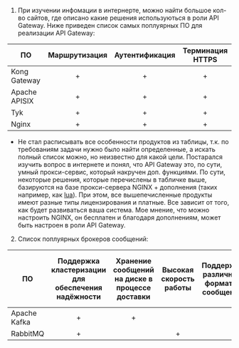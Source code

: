 1. При изучении инфомации в интернерте, можно найти большое кол-во сайтов, где описано какие решения используються в роли API Gateway. Ниже приведен список самых поплуярных ПО для реализации API Gateway:

| ПО | Маршрутизация | Аутентификация | Терминация HTTPS |
|---|:---:|:---:|:---:|
| Kong Gateway | + | + | + |
| Apache APISIX | + | + | + |
| Tyk | + | + | + |
| Nginx | + | + | + |

 * Не стал расписывать все особенности продуктов из таблицы, т.к. по требованиям задачи нужно было найти определенные, а искать полный список можно, но неизвестно для какой цели. Постарался изучить вопрос в интернете и понял, что API Gateway это, по сути, умный прокси-сервис, который накручен доп. функциями. По сути, некоторые решения, которые перечислены в табличке выше, базируются на базе прокси-сервера NGINX + дополнения (таких например, как [lua](https://github.com/openresty/lua-nginx-module#videos)). При этом, все вышепечисленные продукты имеют разные типы лицензирования и платные. Все зависит от того, как будет развиваться ваша система. Мое мнение, что можно настроить NGINX, он бесплатен и благодаря дополнениям, может быть настроен в роли API Gateway.

2. Список поплуярных брокеров сообщений:

| ПО | Поддержка кластеризации для обеспечения надёжности | Хранение сообщений на диске в процессе доставки | Высокая скорость работы | Поддержка различный форматов сообщений | Разделение прав доступа к различным потокам сообщений | Простота эксплуатации |
|---|:---:|:---:|:---:|:---:|:---:|:---:|
| Apache Kafka | + | + | | | | |
| RabbitMQ | + | | + | | | |
